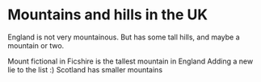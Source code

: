 Mountains and hills in the UK
===================
England is not very mountainous.
But has some tall hills, and maybe a mountain or two.

Mount fictional in Ficshire is the tallest mountain in England
Adding a new lie to the list :)
Scotland has smaller mountains
